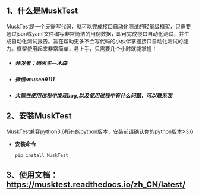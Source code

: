 #
##  1、什么是MuskTest

MuskTest是一个无需写代码，就可以完成接口自动化测试的轻量级框架，只需要通过json或yaml文件编写非常简洁的用例数据，即可完成接口自动化测试，并生成自动化测试报告。旨在帮助更多不会写代码的小伙伴掌握接口自动化测试的能力。框架使用起来非常简单，易上手，只需要几个小时就能掌握！


- ##### 开发者：码思客—木森
- ##### 微信:musen9111

- ##### 大家在使用过程中发现bug,以及使用过程中有什么问题，可以联系我
## 2、安装MuskTest

MuskTest兼容python3.6所有的python版本，安装前请确认你的python版本>3.6

- **安装命令**

    `
    pip install MuskTest
    `
    
## 3、使用文档：https://musktest.readthedocs.io/zh_CN/latest/